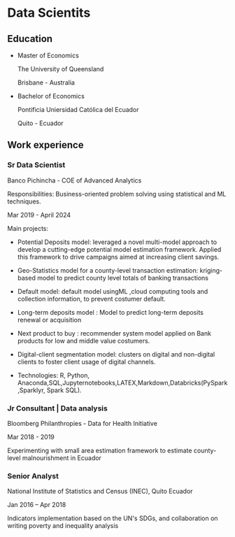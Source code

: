 # Data Scientits

## Education
- Master of Economics
  
  The University of Queensland
  
  Brisbane - Australia
  
- Bachelor of Economics
  
  Pontificia Uniersidad Católica del Ecuador
  
  Quito - Ecuador

## Work experience

### Sr Data Scientist

  Banco Pichincha - COE of Advanced Analytics
  
  Responsibilities: Business-oriented problem solving using statistical and ML techniques.
  
  Mar 2019 - April 2024
  
 Main projects:
  
  - Potential Deposits model: leveraged a novel multi-model approach to develop a cutting-edge potential model estimation framework. Applied this framework to drive campaigns aimed at increasing client savings.
  
  - Geo-Statistics model for a county-level transaction estimation: kriging-based model to predict county level totals of banking transactions
  
  - Default model: default model usingML ,cloud computing tools and collection information, to prevent costumer default.
  
  - Long-term deposits model : Model to predict long-term deposits renewal or acquisition
  
  - Next product to buy : recommender system model applied on Bank products for low and middle value costumers.
  
  - Digital-client segmentation model: clusters on digital and non-digital clients to foster client usage of digital channels.
  
  - Technologies: R, Python, Anaconda,SQL,Jupyternotebooks,LATEX,Markdown,Databricks(PySpark,Sparklyr, Spark SQL).
  

  ### Jr Consultant | Data analysis
  Bloomberg Philanthropies - Data for Health Initiative

  Mar 2018 - 2019

  Experimenting with small area estimation framework to estimate county-level malnourishment in Ecuador

  ### Senior Analyst
  National Institute of Statistics and Census (INEC), Quito Ecuador

  Jan 2016  – Apr 2018

  Indicators implementation based on the UN's SDGs, and collaboration on writing poverty and inequality analysis

  

  

